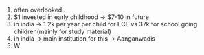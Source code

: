 1. often overlooked..
2. $1 invested in early childhood -> $7-10 in future
3. in india -> 1.2k per year per child for ECE vs 37k for school going children(mainly for study material)
4. in india -> main institution for this -> Aanganwadis
5. W

